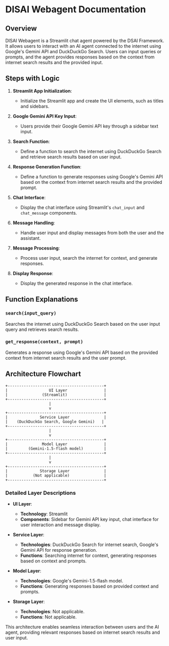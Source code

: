 # DISAI Webagent Documentation

## Overview

DISAI Webagent is a Streamlit chat agent powered by the DSAI Framework. It allows users to interact with an AI agent connected to the internet using Google's Gemini API and DuckDuckGo Search. Users can input queries or prompts, and the agent provides responses based on the context from internet search results and the provided input.

## Steps with Logic

1. **Streamlit App Initialization**:

   - Initialize the Streamlit app and create the UI elements, such as titles and sidebars.
2. **Google Gemini API Key Input**:

   - Users provide their Google Gemini API key through a sidebar text input.
3. **Search Function**:

   - Define a function to search the internet using DuckDuckGo Search and retrieve search results based on user input.
4. **Response Generation Function**:

   - Define a function to generate responses using Google's Gemini API based on the context from internet search results and the provided prompt.
5. **Chat Interface**:

   - Display the chat interface using Streamlit's `chat_input` and `chat_message` components.
6. **Message Handling**:

   - Handle user input and display messages from both the user and the assistant.
7. **Message Processing**:

   - Process user input, search the internet for context, and generate responses.
8. **Display Response**:

   - Display the generated response in the chat interface.

## Function Explanations

### `search(input_query)`

Searches the internet using DuckDuckGo Search based on the user input query and retrieves search results.

### `get_response(context, prompt)`

Generates a response using Google's Gemini API based on the provided context from internet search results and the user prompt.

## Architecture Flowchart

```plaintext
+------------------------------------------+
|                  UI Layer                |
|               (Streamlit)                |
+------------------------------------------+
                   |
                   v
+------------------------------------------+
|              Service Layer               |
|    (DuckDuckGo Search, Google Gemini)   |
+------------------------------------------+
                   |
                   v
+------------------------------------------+
|               Model Layer                |
|         (Gemini-1.5-flash model)         |
+------------------------------------------+
                   |
                   v
+------------------------------------------+
|              Storage Layer               |
|           (Not applicable)               |
+------------------------------------------+
```

### Detailed Layer Descriptions

- **UI Layer**:

  - **Technology**: Streamlit
  - **Components**: Sidebar for Gemini API key input, chat interface for user interaction and message display.
- **Service Layer**:

  - **Technologies**: DuckDuckGo Search for internet search, Google's Gemini API for response generation.
  - **Functions**: Searching internet for context, generating responses based on context and prompts.
- **Model Layer**:

  - **Technologies**: Google's Gemini-1.5-flash model.
  - **Functions**: Generating responses based on provided context and prompts.
- **Storage Layer**:

  - **Technologies**: Not applicable.
  - **Functions**: Not applicable.

This architecture enables seamless interaction between users and the AI agent, providing relevant responses based on internet search results and user input.
